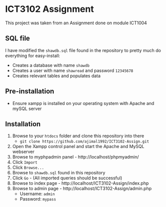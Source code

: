 # ICT3102 Assignment
This project was taken from an Assignment done on module ICT1004
## SQL file
I have modified the `shawdb.sql` file found in the repository to pretty much do everything for easy-install:
- Creates a database with name `shawdb`
- Creates a user with name `shawread` and password `12345678`
- Creates relevant tables and populates data
## Pre-installation
- Ensure xampp is installed on your operating system with Apache and mySQL server
## Installation
1. Browse to your `htdocs` folder and clone this repository into there 
    - `git clone https://github.com/ajimal1992/ICT3102-Assign.git`
2. Open the Xampp control panel and start the Apache and MySQL webserver
3. Browse to myphpadmin panel - http://localhost/phpmyadmin/
4. Click `Import`
5. Click `Browse...`
6. Browse to `shawdb.sql` found in this repository
7. Click `Go` - (All imported queries should be successful)
8. Browse to index page - http://localhost/ICT3102-Assign/index.php
9. Browse to admin page - http://localhost/ICT3102-Assign/admin.php
    - Username: `admin`
    - Password: `mypass`
